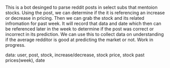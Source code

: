 This is a bot desinged to parse reddit posts in select subs that mentoion stocks. Using the post, we can determine if the it is referencing an increase or decrease in pricing.
Then we can grab the stock and its related infromation for past week. It will record that data and date which then can be referenced later in the week to determine if the post was correct
or incorrect in its prediction. We can use this to collect data on understanding if the average redditor is good at predicting the market or not. Work in progress.

data: user, post, stock, increase/decrease, stock price, stock past prices(week), date

